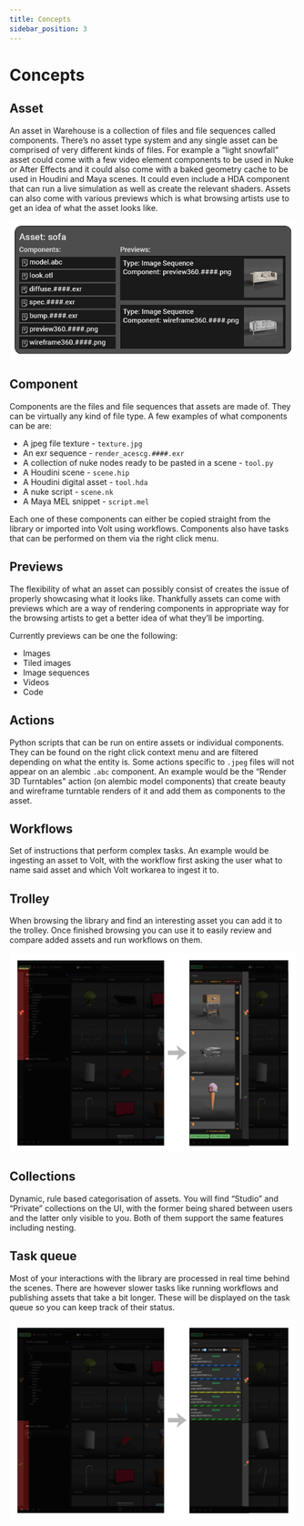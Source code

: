 ```yaml
---
title: Concepts
sidebar_position: 3
---
```


# Concepts

## Asset
An asset in Warehouse is a collection of files and file sequences called components.
There’s no asset type system and any single asset can be comprised of very different kinds of files.
For example a “light snowfall” asset could come with a few video element components to be used in Nuke or After Effects and it could also come with a baked geometry cache to be used in Houdini and Maya scenes. It could even include a HDA component that can run a live simulation as well as create the relevant shaders.
Assets can also come with various previews which is what browsing artists use to get an idea of what the asset looks like.

![asset](./assets/concepts_asset.png)

## Component
Components are the files and file sequences that assets are made of. They can be virtually any kind of file type. A few examples of what components can be are:

* A jpeg file texture - `texture.jpg`
* An exr sequence - `render_acescg.####.exr`
* A collection of nuke nodes ready to be pasted in a scene - `tool.py`
* A Houdini scene - `scene.hip`
* A Houdini digital asset - `tool.hda`
* A nuke script - `scene.nk`
* A Maya MEL snippet - `script.mel`

Each one of these components can either be copied straight from the library or imported into Volt using workflows.
Components also have tasks that can be performed on them via the right click menu.

## Previews
The flexibility of what an asset can possibly consist of creates the issue of properly showcasing what it looks like. Thankfully assets can come with previews which are a way of rendering components in appropriate way for the browsing artists to get a better idea of what they’ll be importing.

Currently previews can be one the following:
* Images
* Tiled images
* Image sequences
* Videos
* Code
<!-- * 3D views -->

## Actions
Python scripts that can be run on entire assets or individual components. They can be found on the right click context menu and are filtered depending on what the entity is. Some actions specific to `.jpeg` files will not appear on an alembic `.abc` component. An example would be the “Render 3D Turntables" action (on alembic model components) that create beauty and wireframe turntable renders of it and add them as components to the asset.

## Workflows
Set of instructions that perform complex tasks. An example would be ingesting an asset to Volt, with the workflow first asking the user what to name said asset and which Volt workarea to ingest it to.

## Trolley
When browsing the library and find an interesting asset you can add it to the trolley. Once finished browsing you can use it to easily review and compare added assets and run workflows on them.

![trolley](.assets/../assets/concepts_trolley.png)

## Collections
Dynamic, rule based categorisation of assets. You will find “Studio” and “Private” collections on the UI, with the former being shared between users and the latter only visible to you. Both of them support the same features including nesting.

## Task queue
Most of your interactions with the library are processed in real time behind the scenes. There are however slower tasks like running workflows and publishing assets that take a bit longer. These will be displayed on the task queue so you can keep track of their status.

![trolley](.assets/../assets/concepts_tasks.png)

<!-- # Web UI
Warehouse primary runs as a standalone app but you can also view it through a web browser at [URL coming soon]. This is a slightly stripped down version of the full app but can be loaded inside supported DCC or on any machine connected to the ETC network. -->
